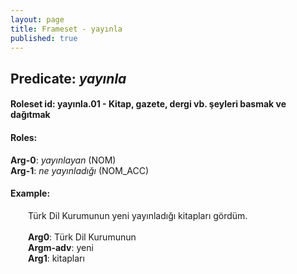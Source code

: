 ```yaml
---
layout: page
title: Frameset - yayınla
published: true
---
```

<h2>Predicate: <i>yayınla</i></h2>
<h4>Roleset id: yayınla.01 - Kitap, gazete, dergi vb. şeyleri basmak ve dağıtmak<br>
<h4>Roles:</h4>
<b>Arg-0</b>: <i>yayınlayan</i>  (NOM) <br>
<b>Arg-1</b>: <i>ne yayınladığı</i>  (NOM_ACC) <br>
<h4>Example:</h4>
&emsp;&emsp;Türk Dil Kurumunun yeni yayınladığı kitapları gördüm.<br><br>
&emsp;&emsp;<b>Arg0</b>:  Türk Dil Kurumunun<br>
&emsp;&emsp;<b>Argm-adv</b>:  yeni<br>
&emsp;&emsp;<b>Arg1</b>:  kitapları<br>

